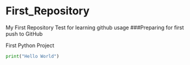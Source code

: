 # First_Repository
My First Repository
Test for learning github usage
###Preparing for first push to GitHub

First Python Project
```python
print("Hello World")
```
